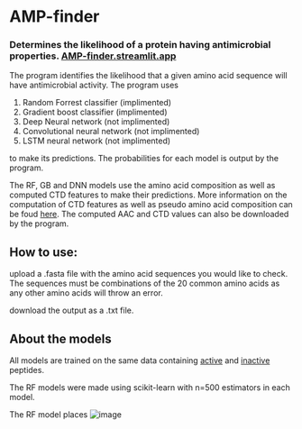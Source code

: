 # AMP-finder
### Determines the likelihood of a protein having antimicrobial properties. [AMP-finder.streamlit.app](https://amp-finder.streamlit.app/)

The program identifies the likelihood that a given amino acid sequence will have antimicrobial activity. The program uses 

1. Random Forrest classifier (implimented)
2. Gradient boost classifier (implimented)
3. Deep Neural network (not implimented)
4. Convolutional neural network (not implimented)
5. LSTM neural network (not implimented)

to make its predictions. The probabilities for each model is output by the program.

The RF, GB and DNN models use the amino acid composition as well as computed CTD features to make their predictions. More information on the computation of CTD features as well as pseudo amino acid composition can be foud [here](PROFEAT.2.descriptors.pdf). The computed AAC and CTD values can also be downloaded by the program. 

## How to use:
upload a .fasta file with the amino acid sequences you would like to check. The sequences must be combinations of the 20 common amino acids as any other amino acids will throw an error.

download the output as a .txt file. 

## About the models

All models are trained on the same data containing [active](AMP_sequence/AMP_sequence.fasta) and [inactive](nonAMP_sequence/nonAMP_sequence.fasta) peptides.

The RF models were made using scikit-learn with n=500 estimators in each model. 

The RF model places ![image](https://github.com/mornevwyk/AMP-finder/assets/117268241/482a485d-d433-4dc5-9d8d-0c7fd79af3ff)
